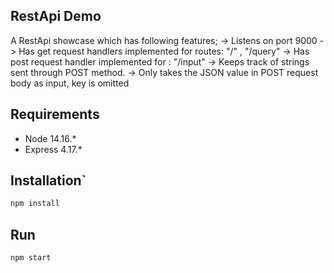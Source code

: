 ## RestApi Demo
A RestApi showcase which has following features;
-> Listens on port 9000
-> Has get request handlers implemented for routes: "/" , "/query"
-> Has post request handler implemented for : "/input"
-> Keeps track of strings sent through POST method.
-> Only takes the JSON value in POST request body as input, key is omitted

## Requirements
* Node 14.16.*
* Express 4.17.*

## Installation`
```bash
npm install
```

## Run
```bash
npm start
```
